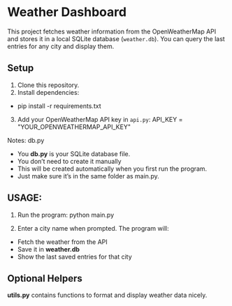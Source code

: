# Weather Dashboard

This project fetches weather information from the OpenWeatherMap API and stores it in a local SQLite database (`weather.db`). You can query the last entries for any city and display them.

## Setup

1. Clone this repository.
2. Install dependencies:
- pip install -r requirements.txt

3. Add your OpenWeatherMap API key in `api.py`:
API_KEY = "YOUR_OPENWEATHERMAP_API_KEY"

Notes: db.py 
- You **db.py** is your SQLite database file.
- You don’t need to create it manually
- This will be created automatically when you first run the program.
- Just make sure it’s in the same folder as main.py.


## USAGE: 
1. Run the program: python main.py

2. Enter a city name when prompted. The program will:
- Fetch the weather from the API
- Save it in **weather.db** 
- Show the last saved entries for that city

## Optional Helpers
**utils.py** contains functions to format and display weather data nicely.